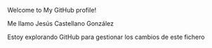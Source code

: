 Welcome to My GitHub profile!

Me llamo Jesús Castellano González

Estoy explorando GitHub para gestionar los cambios de este fichero
